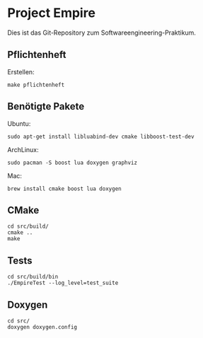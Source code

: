 Project Empire
==============

Dies ist das Git-Repository zum Softwareengineering-Praktikum.

Pflichtenheft
-------------

Erstellen:

	make pflichtenheft

Benötigte Pakete
----------------

Ubuntu:

    sudo apt-get install libluabind-dev cmake libboost-test-dev

ArchLinux:

    sudo pacman -S boost lua doxygen graphviz

Mac:

    brew install cmake boost lua doxygen

CMake
-----

	cd src/build/
	cmake ..
	make

Tests
-----

	cd src/build/bin
	./EmpireTest --log_level=test_suite

Doxygen
-------

	cd src/
	doxygen doxygen.config